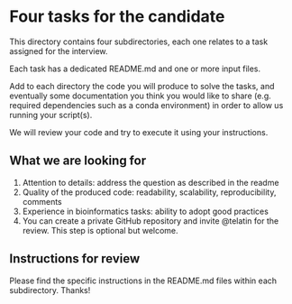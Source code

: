# Four tasks for the candidate

This directory contains four subdirectories, each one relates to a task assigned for the interview.

Each task has a dedicated README.md and one or more input files.

Add to each directory the code you will produce to solve the tasks, and eventually some documentation you think you would like to share (e.g. required dependencies such as a conda environment) in order to allow us running your script(s).

We will review your code and try to execute it using your instructions.

## What we are looking for

1. Attention to details: address the question as described in the readme
2. Quality of the produced code: readability, scalability, reproducibility, comments
3. Experience in bioinformatics tasks: ability to adopt good practices
4. You can create a private GitHub repository and invite @telatin for the review. This step is optional but welcome.

## Instructions for review

Please find the specific instructions in the README.md files within each subdirectory. Thanks!
